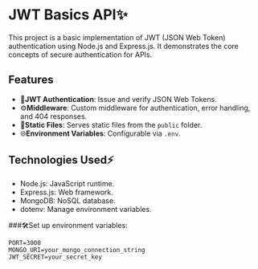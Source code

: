 # JWT Basics API✨

This project is a basic implementation of JWT (JSON Web Token) authentication using Node.js and Express.js. It demonstrates the core concepts of secure authentication for APIs.

## Features

- 🔑**JWT Authentication**: Issue and verify JSON Web Tokens.
- ⚙️**Middleware**: Custom middleware for authentication, error handling, and 404 responses.
- 📂**Static Files**: Serves static files from the `public` folder.
- 🌐**Environment Variables**: Configurable via `.env`.
  
## Technologies Used⚡

- Node.js: JavaScript runtime.
- Express.js: Web framework.
- MongoDB: NoSQL database.
- dotenv: Manage environment variables.

###🛠️Set up environment variables:
```
PORT=3000
MONGO_URI=your_mongo_connection_string
JWT_SECRET=your_secret_key
```
